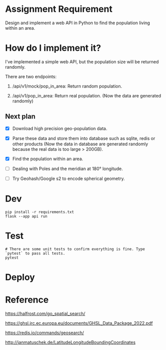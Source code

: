 # Assignment Requirement
Design and implement a web API in Python to find the population living within an area.

# How do I implement it?
I've implemented a simple web API, but the population size will be returned randomly.

There are two endpoints:

1. /api/v1/mock/pop_in_area: Return random population.

2. /api/v1/pop_in_area: Return real population. (Now the data are generated randomly)

## Next plan

- [X] Download high precision geo-population data.
- [X] Parse these data and store them into database such as sqlite, redis or other products (Now the data in database are generated randomly because the real data is too large > 200GB).
- [X] Find the population within an area.
- [ ] Dealing with Poles and the meridian at 180° longitude.
- [ ] Try Geohash/Google s2 to encode spherical geometry.



# Dev
```shell
pip install -r requirements.txt
flask --app api run
```

# Test
```shell
# There are some unit tests to confirm everything is fine. Type `pytest` to pass all tests.
pytest
```

# Deploy

# Reference
https://halfrost.com/go_spatial_search/

https://ghsl.jrc.ec.europa.eu/documents/GHSL_Data_Package_2022.pdf

https://redis.io/commands/geosearch/

http://janmatuschek.de/LatitudeLongitudeBoundingCoordinates


